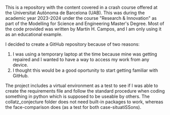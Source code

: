 This is a repository with the content covered in a crash course offered at the Universitat Autònoma de Barcelona (UAB). This was during the academic year 2023-2024 under the course "Research & Innovation" as part of the Modelling for Science and Engineering Master's Degree. Most of the code provided was written by Martín H. Campos, and I am only using it as an educational example.

I decided to create a GitHub repository because of two reasons:
1. I was using a temporary laptop at the time because mine was getting repaired and I wanted to have a way to access my work from any device.
2. I thought this would be a good oportunity to start getting familiar with GitHub.

The project includes a virtual environment as a test to see if I was able to create the requirements file and follow the standard procedure when coding something in python which is supposed to be useable by others. The collatz_conjecture folder does not need built-in packages to work, whereas the face-comparison does (as a test for both case-situatiSSons).